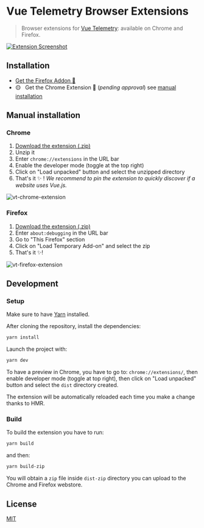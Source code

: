 # Vue Telemetry Browser Extensions

> Browser extensions for [Vue Telemetry](https://vuetelemetry.com): available on Chrome and Firefox.

[![Extension Screenshot](https://user-images.githubusercontent.com/904724/88175523-419f3d80-cc26-11ea-9c44-3c6782c5fbd5.png)](https://vuetelemetry.com)


## Installation

- [Get the Firefox Addon 🦊](https://addons.mozilla.org/en-GB/firefox/addon/vue-telemetry/)
- 🟡 &nbsp; Get the Chrome Extension 🧪 (*pending approval*) see [manual installation](#chrome)

## Manual installation

[download-extension-link]: https://github.com/nuxt-company/vue-telemetry-extensions/releases/download/v1.0.0/vue-telemetry-extension-v1.0.0.zip

### Chrome

1. [Download the extension (.zip)][download-extension-link]
2. Unzip it
3. Enter `chrome://extensions` in the URL bar
4. Enable the developer mode (toggle at the top right)
5. Click on "Load unpacked" button and select the unzipped directory
6. That's it ✨&nbsp;! *We recommend to pin the extension to quickly discover if a website uses Vue.js.*

![vt-chrome-extension](https://user-images.githubusercontent.com/904724/88188033-98614300-cc37-11ea-9500-f0e3ae3d97f0.gif)

### Firefox

1. [Download the extension (.zip)][download-extension-link]
2. Enter `about:debugging` in the URL bar
3. Go to "This Firefox" section
3. Click on "Load Temporary Add-on" and select the zip
4. That's it ✨!

![vt-firefox-extension](https://user-images.githubusercontent.com/904724/88186887-1d4b5d00-cc36-11ea-96c9-2b6367920863.gif)

## Development

### Setup

Make sure to have [Yarn](https://classic.yarnpkg.com/en/) installed.

After cloning the repository, install the dependencies:

```bash
yarn install
```

Launch the project with:

```bash
yarn dev
```

To have a preview in Chrome, you have to go to: `chrome://extensions/`, then enable developer mode (toggle at top right), then click on "Load unpacked" button and select the `dist` directory created.

The extension will be automatically reloaded each time you make a change thanks to HMR.

### Build

To build the extension you have to run:

```bash
yarn build
```

and then:

```bash
yarn build-zip
```

You will obtain a `zip` file inside `dist-zip` directory you can upload to the Chrome and Firefox webstore.

## License

[MIT](./LICENSE)
